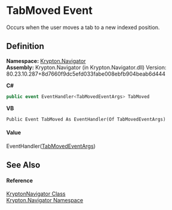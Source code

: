 # TabMoved Event


Occurs when the user moves a tab to a new indexed position.



## Definition
**Namespace:** <a href="a21ac074-d119-3dc6-bd1c-d3a12c0128bc.md">Krypton.Navigator</a>  
**Assembly:** Krypton.Navigator (in Krypton.Navigator.dll) Version: 80.23.10.287+8d7660f9dc5efd033fabe008ebfb904beab6d444

**C#**
``` C#
public event EventHandler<TabMovedEventArgs> TabMoved
```
**VB**
``` VB
Public Event TabMoved As EventHandler(Of TabMovedEventArgs)
```



#### Value
EventHandler(<a href="0b43c83b-b8a2-f7ca-015d-2419630d5849.md">TabMovedEventArgs</a>)

## See Also


#### Reference
<a href="5b32a15b-85d7-1db8-3c10-e43632f905eb.md">KryptonNavigator Class</a>  
<a href="a21ac074-d119-3dc6-bd1c-d3a12c0128bc.md">Krypton.Navigator Namespace</a>  
